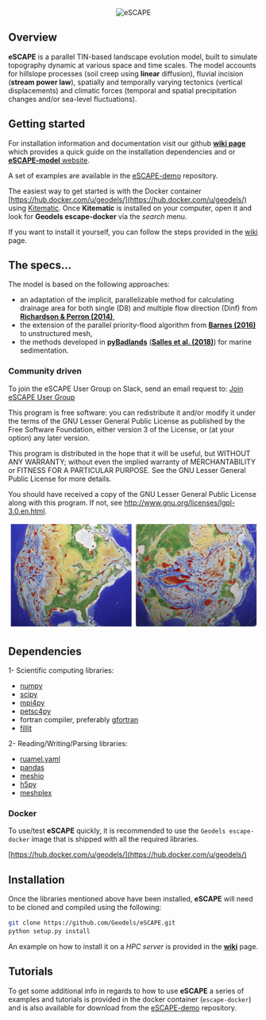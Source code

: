 <div align="center">
    <img width=1000 src="https://github.com/Geodels/eSCAPE/blob/master/images/bg.jpg" alt="eSCAPE" title="eSCAPE Model"</img>
</div>

## Overview

**eSCAPE** is a parallel TIN-based landscape evolution model, built to simulate topography dynamic at various space and time scales. The model accounts for hillslope processes (soil creep using **linear** diffusion), fluvial incision (**stream power law**), spatially and temporally varying tectonics (vertical displacements) and climatic forces (temporal and spatial precipitation changes and/or sea-level fluctuations).

## Getting started

For installation information and documentation visit our github [**wiki page**](https://github.com/Geodels/eSCAPE/wiki) which provides a quick guide on the installation dependencies and or [**eSCAPE-model** website](https://escape-model.github.io).

A set of examples are available in the [eSCAPE-demo](https://github.com/Geodels/eSCAPE-demo) repository.

The easiest way to get started is with the Docker container
[https://hub.docker.com/u/geodels/](https://hub.docker.com/u/geodels/) using [Kitematic](https://docs.docker.com/kitematic/userguide/). Once **Kitematic** is installed on your computer, open it and look for **Geodels escape-docker** via the *search* menu.

If you want to install it yourself, you can follow the steps provided in the [wiki](https://github.com/Geodels/eSCAPE/wiki/Installation-on-HPC) page.

## The specs...

The model is based on the following approaches:
* an adaptation of the implicit, parallelizable method for calculating drainage area for both single (D8) and multiple flow direction (Dinf) from [**Richardson & Perron (2014)**](https://agupubs.onlinelibrary.wiley.com/doi/full/10.1002/2013WR014326),
* the extension of the parallel priority-flood algorithm from [**Barnes (2016)**](https://arxiv.org/abs/1606.06204) to unstructured mesh,
* the methods developed in [**pyBadlands**](https://github.com/badlands-model/pyBadlands_serial) ([**Salles et al. (2018)**](https://journals.plos.org/plosone/article?id=10.1371/journal.pone.0195557)) for marine sedimentation.

### Community driven

To join the eSCAPE User Group on Slack, send an email request to: <a href="MAILTO:tristan.salles@sydney.edu.au?subject=eSCAPE User Group&body=Please send me an invite to join the eSCAPE User Group">Join eSCAPE User Group</a>

This program is free software: you can redistribute it and/or modify it under the terms of the GNU Lesser General Public License as published by the Free Software Foundation, either version 3 of the License, or (at your option) any later version.

This program is distributed in the hope that it will be useful, but WITHOUT ANY WARRANTY; without even the implied warranty of MERCHANTABILITY or FITNESS FOR A PARTICULAR PURPOSE.  See the GNU Lesser General Public License for more details.

You should have received a copy of the GNU Lesser General Public License along with this program.  If not, see <http://www.gnu.org/licenses/lgpl-3.0.en.html>.

<div align="center">
    <img width=1000 src="https://github.com/Geodels/eSCAPE/blob/master/images/escapezoom.jpg" alt="eSCAPE" title="eSCAPE Model"</img>
</div>


## Dependencies

1- Scientific computing libraries:
+ [numpy](http://www.numpy.org)
+ [scipy](https://www.scipy.org)
+ [mpi4py](https://mpi4py.readthedocs.io/en/stable/)
+ [petsc4py](https://petsc4py.readthedocs.io/en/stable/)
+ fortran compiler, preferably [gfortran](https://gcc.gnu.org/wiki/GFortran)
+ [fillit](https://github.com/Geodels/fillit)

2- Reading/Writing/Parsing libraries:
+ [ruamel.yaml](https://yaml.readthedocs.io/en/latest/)
+ [pandas](https://pandas.pydata.org)
+ [meshio](https://github.com/nschloe/meshio)
+ [h5py](https://www.h5py.org)
+ [meshplex](https://github.com/nschloe/meshplex)

### Docker

To use/test **eSCAPE** quickly, it is recommended to use the `Geodels escape-docker` image that is shipped with all the required libraries.

[https://hub.docker.com/u/geodels/](https://hub.docker.com/u/geodels/)

## Installation

Once the libraries mentioned above have been installed, **eSCAPE** will need to be cloned and compiled using the following:

```bash
git clone https://github.com/Geodels/eSCAPE.git
python setup.py install
```

An example on how to install it on a _HPC server_ is provided in the [**wiki**](https://github.com/Geodels/eSCAPE/wiki/Installation-on-HPC) page.

## Tutorials

To get some additional info in regards to how to use **eSCAPE** a series of examples and tutorials is provided in the docker container (`escape-docker`) and is also available for  download from the [eSCAPE-demo](https://github.com/Geodels/eSCAPE-demo) repository.
